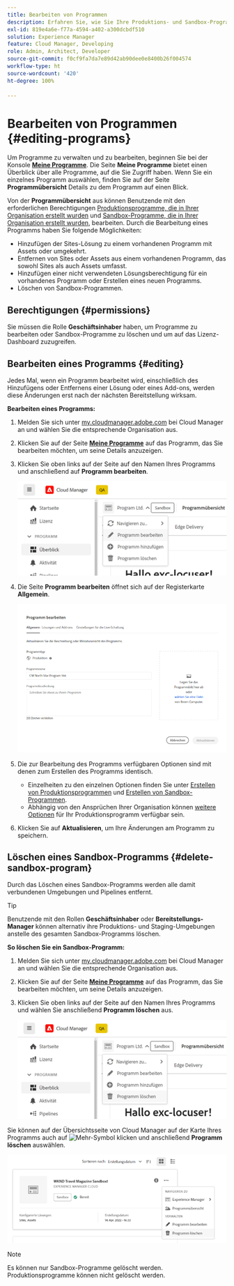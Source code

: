 ```yaml
---
title: Bearbeiten von Programmen
description: Erfahren Sie, wie Sie Ihre Produktions- und Sandbox-Programme bearbeiten, um ihre Optionen nach der Erstellung anzupassen.
exl-id: 819e4a6e-f77a-4594-a402-a300dcbdf510
solution: Experience Manager
feature: Cloud Manager, Developing
role: Admin, Architect, Developer
source-git-commit: f0cf9fa7da7e89d42ab90dee0e8400b26f004574
workflow-type: ht
source-wordcount: '420'
ht-degree: 100%

---
```



# Bearbeiten von Programmen {#editing-programs}

Um Programme zu verwalten und zu bearbeiten, beginnen Sie bei der Konsole [**Meine Programme**](/help/implementing/cloud-manager/navigation.md). Die Seite **Meine Programme** bietet einen Überblick über alle Programme, auf die Sie Zugriff haben. Wenn Sie ein einzelnes Programm auswählen, finden Sie auf der Seite **Programmübersicht** Details zu dem Programm auf einen Blick.

Von der **Programmübersicht** aus können Benutzende mit den erforderlichen Berechtigungen [Produktionsprogramme, die in Ihrer Organisation erstellt wurden](creating-production-programs.md) und [Sandbox-Programme, die in Ihrer Organisation erstellt wurden](creating-sandbox-programs.md), bearbeiten. Durch die Bearbeitung eines Programms haben Sie folgende Möglichkeiten:

* Hinzufügen der Sites-Lösung zu einem vorhandenen Programm mit Assets oder umgekehrt.
* Entfernen von Sites oder Assets aus einem vorhandenen Programm, das sowohl Sites als auch Assets umfasst.
* Hinzufügen einer nicht verwendeten Lösungsberechtigung für ein vorhandenes Programm oder Erstellen eines neuen Programms.
* Löschen von Sandbox-Programmen.

## Berechtigungen {#permissions}

Sie müssen die Rolle **Geschäftsinhaber** haben, um Programme zu bearbeiten oder Sandbox-Programme zu löschen und um auf das Lizenz-Dashboard zuzugreifen.

## Bearbeiten eines Programms {#editing}

Jedes Mal, wenn ein Programm bearbeitet wird, einschließlich des Hinzufügens oder Entfernens einer Lösung oder eines Add-ons, werden diese Änderungen erst nach der nächsten Bereitstellung wirksam.

**Bearbeiten eines Programms:**

1. Melden Sie sich unter [my.cloudmanager.adobe.com](https://my.cloudmanager.adobe.com/) bei Cloud Manager an und wählen Sie die entsprechende Organisation aus.

1. Klicken Sie auf der Seite **[Meine Programme](#my-programs)** auf das Programm, das Sie bearbeiten möchten, um seine Details anzuzeigen.

1. Klicken Sie oben links auf der Seite auf den Namen Ihres Programms und anschließend auf **Programm bearbeiten**.

   ![Option „Programm bearbeiten“](assets/edit-program-overview.png)

1. Die Seite **Programm bearbeiten** öffnet sich auf der Registerkarte **Allgemein**.

   ![Registerkarte „Allgemein“](assets/edit-program-prod1.png)

1. Die zur Bearbeitung des Programms verfügbaren Optionen sind mit denen zum Erstellen des Programms identisch.
   * Einzelheiten zu den einzelnen Optionen finden Sie unter [Erstellen von Produktionsprogrammen](/help/implementing/cloud-manager/getting-access-to-aem-in-cloud/creating-production-programs.md) und [Erstellen von Sandbox-Programmen](/help/implementing/cloud-manager/getting-access-to-aem-in-cloud/creating-sandbox-programs.md).
   * Abhängig von den Ansprüchen Ihrer Organisation können [weitere Optionen](/help/implementing/cloud-manager/getting-access-to-aem-in-cloud/creating-production-programs.md#options) für Ihr Produktionsprogramm verfügbar sein.

1. Klicken Sie auf **Aktualisieren**, um Ihre Änderungen am Programm zu speichern.

## Löschen eines Sandbox-Programms {#delete-sandbox-program}

Durch das Löschen eines Sandbox-Programms werden alle damit verbundenen Umgebungen und Pipelines entfernt.

>[!TIP]
>
>Benutzende mit den Rollen **Geschäftsinhaber** oder **Bereitstellungs-Manager** können alternativ ihre Produktions- und Staging-Umgebungen anstelle des gesamten Sandbox-Programms löschen.

**So löschen Sie ein Sandbox-Programm:**

1. Melden Sie sich unter [my.cloudmanager.adobe.com](https://my.cloudmanager.adobe.com/) bei Cloud Manager an und wählen Sie die entsprechende Organisation aus.

1. Klicken Sie auf der Seite **[Meine Programme](#my-programs)** auf das Programm, das Sie bearbeiten möchten, um seine Details anzuzeigen.

1. Klicken Sie oben links auf der Seite auf den Namen Ihres Programms und wählen Sie anschließend **Programm löschen** aus.

   ![Option „Programm löschen“](assets/delete-sandbox1.png)

Sie können auf der Übersichtsseite von Cloud Manager auf der Karte Ihres Programms auch auf ![Mehr-Symbol](https://spectrum.adobe.com/static/icons/workflow_18/Smock_More_18_N.svg) klicken und anschließend **Programm löschen** auswählen.

![Sandbox aus Programmkarte löschen](assets/delete-sandbox2.png)

>[!NOTE]
>
>Es können nur Sandbox-Programme gelöscht werden. Produktionsprogramme können nicht gelöscht werden.
